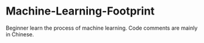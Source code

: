 # Machine-Learning-Footprint
Beginner learn the process of machine learning. Code comments are mainly in Chinese.
